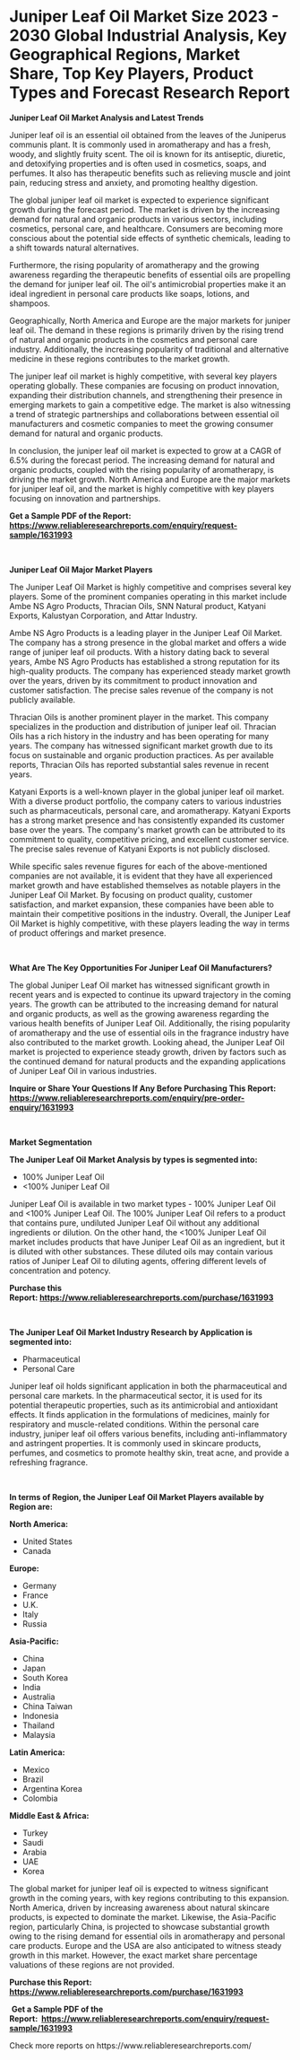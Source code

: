 <p><h1>Juniper Leaf Oil Market Size 2023 - 2030 Global Industrial Analysis, Key Geographical Regions, Market Share, Top Key Players, Product Types and Forecast Research Report</h1></p><p><strong>Juniper Leaf Oil Market Analysis and Latest Trends</strong></p>
<p><p>Juniper leaf oil is an essential oil obtained from the leaves of the Juniperus communis plant. It is commonly used in aromatherapy and has a fresh, woody, and slightly fruity scent. The oil is known for its antiseptic, diuretic, and detoxifying properties and is often used in cosmetics, soaps, and perfumes. It also has therapeutic benefits such as relieving muscle and joint pain, reducing stress and anxiety, and promoting healthy digestion.</p><p>The global juniper leaf oil market is expected to experience significant growth during the forecast period. The market is driven by the increasing demand for natural and organic products in various sectors, including cosmetics, personal care, and healthcare. Consumers are becoming more conscious about the potential side effects of synthetic chemicals, leading to a shift towards natural alternatives.</p><p>Furthermore, the rising popularity of aromatherapy and the growing awareness regarding the therapeutic benefits of essential oils are propelling the demand for juniper leaf oil. The oil's antimicrobial properties make it an ideal ingredient in personal care products like soaps, lotions, and shampoos.</p><p>Geographically, North America and Europe are the major markets for juniper leaf oil. The demand in these regions is primarily driven by the rising trend of natural and organic products in the cosmetics and personal care industry. Additionally, the increasing popularity of traditional and alternative medicine in these regions contributes to the market growth.</p><p>The juniper leaf oil market is highly competitive, with several key players operating globally. These companies are focusing on product innovation, expanding their distribution channels, and strengthening their presence in emerging markets to gain a competitive edge. The market is also witnessing a trend of strategic partnerships and collaborations between essential oil manufacturers and cosmetic companies to meet the growing consumer demand for natural and organic products.</p><p>In conclusion, the juniper leaf oil market is expected to grow at a CAGR of 6.5% during the forecast period. The increasing demand for natural and organic products, coupled with the rising popularity of aromatherapy, is driving the market growth. North America and Europe are the major markets for juniper leaf oil, and the market is highly competitive with key players focusing on innovation and partnerships.</p></p>
<p><strong>Get a Sample PDF of the Report:&nbsp; <a href="https://www.reliableresearchreports.com/enquiry/request-sample/1631993">https://www.reliableresearchreports.com/enquiry/request-sample/1631993</a></strong></p>
<p>&nbsp;</p>
<p><strong>Juniper Leaf Oil Major Market Players</strong></p>
<p><p>The Juniper Leaf Oil Market is highly competitive and comprises several key players. Some of the prominent companies operating in this market include Ambe NS Agro Products, Thracian Oils, SNN Natural product, Katyani Exports, Kalustyan Corporation, and Attar Industry.</p><p>Ambe NS Agro Products is a leading player in the Juniper Leaf Oil Market. The company has a strong presence in the global market and offers a wide range of juniper leaf oil products. With a history dating back to several years, Ambe NS Agro Products has established a strong reputation for its high-quality products. The company has experienced steady market growth over the years, driven by its commitment to product innovation and customer satisfaction. The precise sales revenue of the company is not publicly available.</p><p>Thracian Oils is another prominent player in the market. This company specializes in the production and distribution of juniper leaf oil. Thracian Oils has a rich history in the industry and has been operating for many years. The company has witnessed significant market growth due to its focus on sustainable and organic production practices. As per available reports, Thracian Oils has reported substantial sales revenue in recent years.</p><p>Katyani Exports is a well-known player in the global juniper leaf oil market. With a diverse product portfolio, the company caters to various industries such as pharmaceuticals, personal care, and aromatherapy. Katyani Exports has a strong market presence and has consistently expanded its customer base over the years. The company's market growth can be attributed to its commitment to quality, competitive pricing, and excellent customer service. The precise sales revenue of Katyani Exports is not publicly disclosed.</p><p>While specific sales revenue figures for each of the above-mentioned companies are not available, it is evident that they have all experienced market growth and have established themselves as notable players in the Juniper Leaf Oil Market. By focusing on product quality, customer satisfaction, and market expansion, these companies have been able to maintain their competitive positions in the industry. Overall, the Juniper Leaf Oil Market is highly competitive, with these players leading the way in terms of product offerings and market presence.</p></p>
<p>&nbsp;</p>
<p><strong>What Are The Key Opportunities For Juniper Leaf Oil Manufacturers?</strong></p>
<p><p>The global Juniper Leaf Oil market has witnessed significant growth in recent years and is expected to continue its upward trajectory in the coming years. The growth can be attributed to the increasing demand for natural and organic products, as well as the growing awareness regarding the various health benefits of Juniper Leaf Oil. Additionally, the rising popularity of aromatherapy and the use of essential oils in the fragrance industry have also contributed to the market growth. Looking ahead, the Juniper Leaf Oil market is projected to experience steady growth, driven by factors such as the continued demand for natural products and the expanding applications of Juniper Leaf Oil in various industries.</p></p>
<p><strong>Inquire or Share Your Questions If Any Before Purchasing This Report: <a href="https://www.reliableresearchreports.com/enquiry/pre-order-enquiry/1631993">https://www.reliableresearchreports.com/enquiry/pre-order-enquiry/1631993</a></strong></p>
<p>&nbsp;</p>
<p><strong>Market Segmentation</strong></p>
<p><strong>The Juniper Leaf Oil Market Analysis by types is segmented into:</strong></p>
<p><ul><li>100% Juniper Leaf Oil</li><li><100% Juniper Leaf Oil</li></ul></p>
<p><p>Juniper Leaf Oil is available in two market types - 100% Juniper Leaf Oil and <100% Juniper Leaf Oil. The 100% Juniper Leaf Oil refers to a product that contains pure, undiluted Juniper Leaf Oil without any additional ingredients or dilution. On the other hand, the <100% Juniper Leaf Oil market includes products that have Juniper Leaf Oil as an ingredient, but it is diluted with other substances. These diluted oils may contain various ratios of Juniper Leaf Oil to diluting agents, offering different levels of concentration and potency.</p></p>
<p><strong>Purchase this Report:&nbsp;<a href="https://www.reliableresearchreports.com/purchase/1631993">https://www.reliableresearchreports.com/purchase/1631993</a></strong></p>
<p>&nbsp;</p>
<p><strong>The Juniper Leaf Oil Market Industry Research by Application is segmented into:</strong></p>
<p><ul><li>Pharmaceutical</li><li>Personal Care</li></ul></p>
<p><p>Juniper leaf oil holds significant application in both the pharmaceutical and personal care markets. In the pharmaceutical sector, it is used for its potential therapeutic properties, such as its antimicrobial and antioxidant effects. It finds application in the formulations of medicines, mainly for respiratory and muscle-related conditions. Within the personal care industry, juniper leaf oil offers various benefits, including anti-inflammatory and astringent properties. It is commonly used in skincare products, perfumes, and cosmetics to promote healthy skin, treat acne, and provide a refreshing fragrance.</p></p>
<p>&nbsp;</p>
<p><strong>In terms of Region, the Juniper Leaf Oil Market Players available by Region are:</strong></p>
<p>
    <p> <strong> North America: </strong>
        <ul>
            <li>United States</li>
            <li>Canada</li>
        </ul>
        </p> 
    <p> <strong> Europe: </strong>
        <ul>
            <li>Germany</li>
            <li>France</li>
            <li>U.K.</li>
            <li>Italy</li>
            <li>Russia</li>
        </ul>
        </p> 
    <p> <strong> Asia-Pacific: </strong>
        <ul>
            <li>China</li>
            <li>Japan</li>
            <li>South Korea</li>
            <li>India</li>
            <li>Australia</li>
            <li>China Taiwan</li>
            <li>Indonesia</li>
            <li>Thailand</li>
            <li>Malaysia</li>
        </ul>
        </p> 
    <p> <strong> Latin America: </strong>
        <ul>
            <li>Mexico</li>
            <li>Brazil</li>
            <li>Argentina Korea</li>
            <li>Colombia</li>
        </ul>
        </p> 
    <p> <strong> Middle East & Africa: </strong>
        <ul>
            <li>Turkey</li>
            <li>Saudi</li>
            <li>Arabia</li>
            <li>UAE</li>
            <li>Korea</li>
        </ul>
    </p>
    </p>
<p><p>The global market for juniper leaf oil is expected to witness significant growth in the coming years, with key regions contributing to this expansion. North America, driven by increasing awareness about natural skincare products, is expected to dominate the market. Likewise, the Asia-Pacific region, particularly China, is projected to showcase substantial growth owing to the rising demand for essential oils in aromatherapy and personal care products. Europe and the USA are also anticipated to witness steady growth in this market. However, the exact market share percentage valuations of these regions are not provided.</p></p>
<p><strong>Purchase this Report: <a href="https://www.reliableresearchreports.com/purchase/1631993">https://www.reliableresearchreports.com/purchase/1631993</a></strong></p>
<p>&nbsp;<strong>Get a Sample PDF of the Report:&nbsp;&nbsp;<a href="https://www.reliableresearchreports.com/enquiry/request-sample/1631993">https://www.reliableresearchreports.com/enquiry/request-sample/1631993</a></strong></p>
<p><strong></strong></p>
<p>Check more reports on https://www.reliableresearchreports.com/</p>